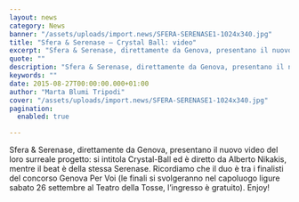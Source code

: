 ```yaml
---
layout: news
category: News
banner: "/assets/uploads/import.news/SFERA-SERENASE1-1024x340.jpg"
title: "Sfera & Serenase – Crystal Ball: video"
excerpt: "Sfera & Serenase, direttamente da Genova, presentano il nuovo video del loro surreale progetto: si intitola Crystal-Ball ed è diretto da Alberto Nikakis, mentre il beat è della stessa Serenase. Ricordiamo che il duo è tra i finalisti del concorso Genova Per Voi (le finali si svolgeranno nel capoluogo ligure sabato 26 settembre al Teatro della [&hellip"
quote: ""
description: "Sfera & Serenase, direttamente da Genova, presentano il nuovo video del loro surreale progetto: si intitola Crystal-Ball ed è diretto da Alberto Nikakis, mentre il beat è della stessa Serenase. Ricordiamo che il duo è tra i finalisti del concorso Genova Per Voi (le finali si svolgeranno nel capoluogo ligure sabato 26 settembre al Teatro della [&hellip"
keywords: ""
date: 2015-08-27T00:00:00.000+01:00
author: "Marta Blumi Tripodi"
cover: "/assets/uploads/import.news/SFERA-SERENASE1-1024x340.jpg"
pagination:
  enabled: true

---
```


[](https://hotmc.com/wp-content/uploads/2015/07/SFERA-SERENASE1.jpg)

Sfera & Serenase, direttamente da Genova, presentano il nuovo video del loro surreale progetto: si intitola Crystal-Ball ed è diretto da Alberto Nikakis, mentre il beat è della stessa Serenase. Ricordiamo che il duo è tra i finalisti del concorso Genova Per Voi (le finali si svolgeranno nel capoluogo ligure sabato 26 settembre al Teatro della Tosse, l’ingresso è gratuito). Enjoy!